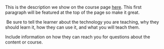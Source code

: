 This is the description we show on the course page [here](https://lab.github.com/adderrall1/political-science-courses-in-codieinum). This first paragraph will be featured at the top of the page so make it great.
​

​
Be sure to tell the learner about the technology you are teaching, why they should learn it, how they can use it, and what you will teach them.
​


Include information on how they can reach you for questions about the content or course. 